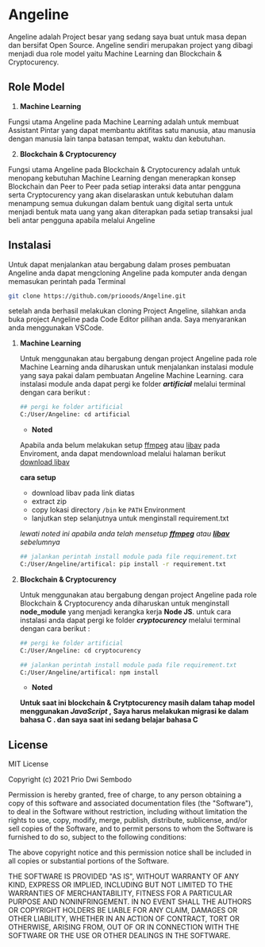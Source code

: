 # Angeline 

Angeline adalah Project besar yang sedang saya buat untuk masa depan dan bersifat Open Source. Angeline sendiri merupakan project yang dibagi menjadi dua role model yaitu Machine Learning dan Blockchain & Cryptocurency.


## Role Model

1. **Machine Learning**

Fungsi utama Angeline pada Machine Learning adalah untuk membuat Assistant Pintar yang dapat
membantu aktifitas satu manusia, atau manusia dengan manusia lain tanpa batasan tempat, waktu
dan kebutuhan.

2. **Blockchain & Cryptocurency**

Fungsi utama Angeline pada Blockchain & Cryptocurency adalah untuk menopang kebutuhan Machine Learning
dengan menerapkan konsep Blockchain dan Peer to Peer pada setiap interaksi data antar pengguna serta Cryptocurency yang akan diselaraskan untuk kebutuhan dalam menampung semua dukungan dalam bentuk uang digital serta untuk menjadi bentuk mata uang yang akan diterapkan pada setiap transaksi jual beli
antar pengguna apabila melalui Angeline


## Instalasi

Untuk dapat menjalankan atau bergabung dalam proses pembuatan Angeline anda dapat mengcloning
Angeline pada komputer anda dengan memasukan perintah pada Terminal

``` bash
git clone https://github.com/priooods/Angeline.git
```

setelah anda berhasil melakukan cloning Project Angeline, silahkan anda buka project Angeline
pada Code Editor pilihan anda. Saya menyarankan anda menggunakan VSCode.

1. **Machine Learning**
        
    Untuk menggunakan atau bergabung dengan project Angeline pada role Machine Learning anda
    diharuskan untuk menjalankan instalasi module yang saya pakai dalam pembuatan Angeline Machine Learning. cara instalasi module anda dapat pergi ke folder ***artificial*** melalui terminal dengan cara berikut :

    ``` bash
    ## pergi ke folder artificial
    C:/User/Angeline: cd artificial
    ```

    - **Noted**

    Apabila anda belum melakukan setup [ffmpeg](https://ffmpeg.org/download.html) atau [libav](https://libav.org/) pada Enviroment, anda dapat mendownload melalui halaman berikut [download libav](http://builds.libav.org/windows/release-gpl/)

    **cara setup**

    - download libav pada link diatas
    - extract zip
    - copy lokasi directory `/bin` ke `PATH` Environment
    - lanjutkan step selanjutnya untuk menginstall requirement.txt

    *lewati noted ini apabila anda telah mensetup **[ffmpeg](https://ffmpeg.org/download.html)** atau **[libav](https://libav.org/)** sebelumnya*

    ``` bash
    ## jalankan perintah install module pada file requirement.txt
    C:/User/Angeline/artifical: pip install -r requirement.txt
    ```

1. **Blockchain & Cryptocurency**
        
    Untuk menggunakan atau bergabung dengan project Angeline pada role Blockchain & Cryptocurency anda
    diharuskan untuk menginstall **node_module** yang menjadi kerangka kerja **Node JS**. untuk cara instalasi anda dapat pergi ke folder ***cryptocurency*** melalui terminal dengan cara berikut :

    ``` bash
    ## pergi ke folder artificial
    C:/User/Angeline: cd cryptocurency

    ## jalankan perintah install module pada file requirement.txt
    C:/User/Angeline/artifical: npm install
    ```

    - **Noted**

    **Untuk saat ini blockchain & Crytptocurency masih dalam tahap model menggunakan *JavaScript* ,** 
    **Saya harus melakukan migrasi ke dalam bahasa C . dan saya saat ini sedang belajar bahasa C**

    

## License
MIT License

Copyright (c) 2021 Prio Dwi Sembodo

Permission is hereby granted, free of charge, to any person obtaining a copy
of this software and associated documentation files (the "Software"), to deal
in the Software without restriction, including without limitation the rights
to use, copy, modify, merge, publish, distribute, sublicense, and/or sell
copies of the Software, and to permit persons to whom the Software is
furnished to do so, subject to the following conditions:

The above copyright notice and this permission notice shall be included in all
copies or substantial portions of the Software.

THE SOFTWARE IS PROVIDED "AS IS", WITHOUT WARRANTY OF ANY KIND, EXPRESS OR
IMPLIED, INCLUDING BUT NOT LIMITED TO THE WARRANTIES OF MERCHANTABILITY,
FITNESS FOR A PARTICULAR PURPOSE AND NONINFRINGEMENT. IN NO EVENT SHALL THE
AUTHORS OR COPYRIGHT HOLDERS BE LIABLE FOR ANY CLAIM, DAMAGES OR OTHER
LIABILITY, WHETHER IN AN ACTION OF CONTRACT, TORT OR OTHERWISE, ARISING FROM,
OUT OF OR IN CONNECTION WITH THE SOFTWARE OR THE USE OR OTHER DEALINGS IN THE
SOFTWARE.

        



